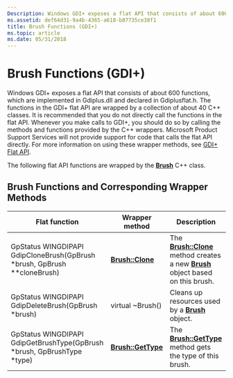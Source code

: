 ```yaml
---
Description: Windows GDI+ exposes a flat API that consists of about 600 functions, which are implemented in Gdiplus.dll and declared in Gdiplusflat.h.
ms.assetid: def64d31-9a4b-4365-a618-b87735ce38f1
title: Brush Functions (GDI+)
ms.topic: article
ms.date: 05/31/2018
---
```


# Brush Functions (GDI+)

Windows GDI+ exposes a flat API that consists of about 600 functions, which are implemented in Gdiplus.dll and declared in Gdiplusflat.h. The functions in the GDI+ flat API are wrapped by a collection of about 40 C++ classes. It is recommended that you do not directly call the functions in the flat API. Whenever you make calls to GDI+, you should do so by calling the methods and functions provided by the C++ wrappers. Microsoft Product Support Services will not provide support for code that calls the flat API directly. For more information on using these wrapper methods, see [GDI+ Flat API](-gdiplus-flatapi-flat.md).

The following flat API functions are wrapped by the [**Brush**](/windows/desktop/api/gdiplusbrush/nl-gdiplusbrush-brush) C++ class.

## Brush Functions and Corresponding Wrapper Methods



| Flat function                                                                        | Wrapper method                                          | Description                                                                                                                                          |
|--------------------------------------------------------------------------------------|---------------------------------------------------------|------------------------------------------------------------------------------------------------------------------------------------------------------|
| GpStatus WINGDIPAPI GdipCloneBrush(GpBrush \*brush, GpBrush \*\*cloneBrush)          | [**Brush::Clone**](/windows/desktop/api/Gdiplusbrush/nf-gdiplusbrush-brush-clone)     | The [**Brush::Clone**](/windows/desktop/api/Gdiplusbrush/nf-gdiplusbrush-brush-clone) method creates a new [**Brush**](/windows/desktop/api/gdiplusbrush/nl-gdiplusbrush-brush) object based on this brush. |
| GpStatus WINGDIPAPI GdipDeleteBrush(GpBrush \*brush)                                 | virtual ~Brush()                                        | Cleans up resources used by a [**Brush**](/windows/desktop/api/gdiplusbrush/nl-gdiplusbrush-brush) object.                                                                    |
| GpStatus WINGDIPAPI GdipGetBrushType(GpBrush \*brush, GpBrushType \*type)<br/> | [**Brush::GetType**](/windows/desktop/api/Gdiplusbrush/nf-gdiplusbrush-brush-gettype) | The [**Brush::GetType**](/windows/desktop/api/Gdiplusbrush/nf-gdiplusbrush-brush-gettype) method gets the type of this brush.                                                      |



 

 

 




